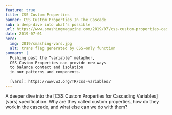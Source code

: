 ```yaml
---
feature: true
title: CSS Custom Properties
banner: CSS Custom Properties In The Cascade
sub: a deep-dive into what's possible
url: https://www.smashingmagazine.com/2019/07/css-custom-properties-cascade/
date: 2019-07-01
hero:
  img: 2019/smashing-vars.jpg
  alt: trans flag generated by CSS-only function
summary: |
  Pushing past the “variable” metaphor,
  CSS Custom Properties can provide new ways
  to balance context and isolation
  in our patterns and components.

  [vars]: https://www.w3.org/TR/css-variables/
---
```


A deeper dive into the
[CSS Custom Properties for Cascading Variables][vars] specification.
Why are they called custom properties,
how do they work in the cascade,
and what else can we do with them?
